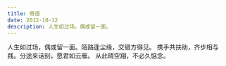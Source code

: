 ```yaml
---
title: 寄语
date: 2012-10-12
description: 人生如过场，偶或留一面。
---
```


人生如过场，偶或留一面。陌路逢尘缘，交错方得见。
携手共扶助，齐步相与践。分途来话别，愿君如云雁。
从此晴空翔，不必久惦念。